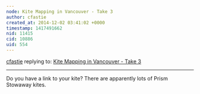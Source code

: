 ```yaml
---
node: Kite Mapping in Vancouver - Take 3
author: cfastie
created_at: 2014-12-02 03:41:02 +0000
timestamp: 1417491662
nid: 11415
cid: 10886
uid: 554
---
```




[cfastie](../profile/cfastie) replying to: [Kite Mapping in Vancouver - Take 3](../notes/MelissaN/12-01-2014/kite-mapping-in-vancouver-take-3)

----
Do you have a link to your kite? There are apparently lots of Prism Stowaway kites.